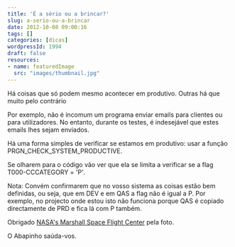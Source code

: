 ```yaml
---
title: 'É a sério ou a brincar?'
slug: a-serio-ou-a-brincar
date: 2012-10-08 09:00:16
tags: []
categories: [dicas]
wordpressId: 1994
draft: false
resources:
- name: featuredImage
  src: "images/thumbnail.jpg"
---
```

Há coisas que só podem mesmo acontecer em produtivo.
Outras há que muito pelo contrário

<!--more-->

Por exemplo, não é incomum um programa enviar emails para clientes ou para utilizadores. No entanto, durante os testes, é indesejável que estes emails lhes sejam enviados.

Há uma forma simples de verificar se estamos em produtivo: usar a função PRGN_CHECK_SYSTEM_PRODUCTIVE.

Se olharem para o código vão ver que ela se limita a verificar se a flag T000-CCCATEGORY = 'P'.

Nota: Convém confirmarem que no vosso sistema as coisas estão bem definidas, ou seja, que em DEV e em QAS a flag não é igual a P. Por exemplo, no projecto onde estou isto não funciona porque QAS é copiado directamente de PRD e fica lá com P também.

Obrigado [NASA's Marshall Space Flight Center][1] pela foto.

O Abapinho saúda-vos.

   [1]: http://www.flickr.com/photos/nasamarshall/6956818526
